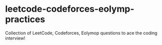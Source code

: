 # leetcode-codeforces-eolymp-practices
Collection of LeetCode, Codeforces, Eolymop questions to ace the coding interview! 
